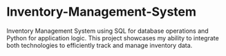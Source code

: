 # Inventory-Management-System
 Inventory Management System using SQL for database operations and Python for application logic. This project showcases my ability to integrate both technologies to efficiently track and manage inventory data.
